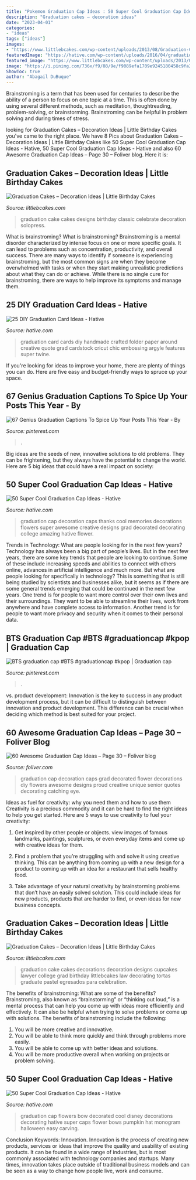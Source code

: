 ```yaml
---
title: "Pokemon Graduation Cap Ideas : 50 Super Cool Graduation Cap Ideas"
description: "Graduation cakes – decoration ideas"
date: "2023-04-01"
categories:
- "ideas"
tags: ["ideas"]
images:
- "https://www.littlebcakes.com/wp-content/uploads/2013/08/Graduation-Cake-Decorations.jpg"
featuredImage: "https://hative.com/wp-content/uploads/2016/04/graduation-caps/3-super-cool-graduation-cap-ideas.jpg"
featured_image: "https://www.littlebcakes.com/wp-content/uploads/2013/08/Graduation-Cake-Decorations.jpg"
image: "https://i.pinimg.com/736x/f9/08/9e/f9089efa1709e9245180458c9fa22b6d.jpg"
ShowToc: true
author: "Abagail DuBuque"
---
```



Brainstroming is a term that has been used for centuries to describe the ability of a person to focus on one topic at a time. This is often done by using several different methods, such as meditation, thoughtreading, problem-solving, or brainstorming. Brainstroming can be helpful in problem solving and during times of stress.

	

		
looking for Graduation Cakes – Decoration Ideas | Little Birthday Cakes you've came to the right place. We have 8 Pics about Graduation Cakes – Decoration Ideas | Little Birthday Cakes like 50 Super Cool Graduation Cap Ideas - Hative, 50 Super Cool Graduation Cap Ideas - Hative and also 60 Awesome Graduation Cap Ideas – Page 30 – Foliver blog. Here it is:
		
    
## Graduation Cakes – Decoration Ideas | Little Birthday Cakes

<img loading=lazy src="http://www.littlebcakes.com/wp-content/uploads/2013/08/Graduation-Cake-Pics.jpg" onerror="this.onerror=null;this.src='https://tse4.mm.bing.net/th?id=OIP.FzF5xyvvONHBAF88429-cgHaJ4&amp;pid=15.1';" alt="Graduation Cakes – Decoration Ideas | Little Birthday Cakes">

_Source: littlebcakes.com_

>graduation cake cakes designs birthday classic celebrate decoration solopress. 

	

What is brainstroming?
What is brainstroming? Brainstroming is a mental disorder characterized by intense focus on one or more specific goals. It can lead to problems such as concentration, productivity, and overall success. There are many ways to identify if someone is experiencing brainstroming, but the most common signs are when they become overwhelmed with tasks or when they start making unrealistic predictions about what they can do or achieve. While there is no single cure for brainstroming, there are ways to help improve its symptoms and manage them.

    
## 25 DIY Graduation Card Ideas - Hative

<img loading=lazy src="https://hative.com/wp-content/uploads/2015/04/graduation-card-ideas/4-graduation-card-ideas.jpg" onerror="this.onerror=null;this.src='https://tse3.mm.bing.net/th?id=OIP.cnvhLmwcj3ni-RogTcqa7gHaJZ&amp;pid=15.1';" alt="25 DIY Graduation Card Ideas - Hative">

_Source: hative.com_

>graduation card cards diy handmade crafted folder paper around creative quote grad cardstock cricut chic embossing argyle features super twine. 

	

If you're looking for ideas to improve your home, there are plenty of things you can do. Here are five easy and budget-friendly ways to spruce up your space.

    
## 67 Genius Graduation Captions To Spice Up Your Posts This Year - By

<img loading=lazy src="https://i.pinimg.com/736x/f9/08/9e/f9089efa1709e9245180458c9fa22b6d.jpg" onerror="this.onerror=null;this.src='https://tse1.mm.bing.net/th?id=OIP.4IwWKl5Jt-a3ED_-OawHggHaLH&amp;pid=15.1';" alt="67 Genius Graduation Captions To Spice Up Your Posts This Year - By">

_Source: pinterest.com_

>. 

	

Big ideas are the seeds of new, innovative solutions to old problems. They can be frightening, but they always have the potential to change the world. Here are 5 big ideas that could have a real impact on society:

    
## 50 Super Cool Graduation Cap Ideas - Hative

<img loading=lazy src="https://hative.com/wp-content/uploads/2016/04/graduation-caps/3-super-cool-graduation-cap-ideas.jpg" onerror="this.onerror=null;this.src='https://tse1.mm.bing.net/th?id=OIP.64HUfr-f25Wudp2xwjqhOwHaHa&amp;pid=15.1';" alt="50 Super Cool Graduation Cap Ideas - Hative">

_Source: hative.com_

>graduation cap decoration caps thanks cool memories decorations flowers super awesome creative designs grad decorated decorating college amazing hative flower. 

	

Trends in Technology: What are people looking for in the next few years?
Technology has always been a big part of people’s lives. But in the next few years, there are some key trends that people are looking to continue. 
Some of these include increasing speeds and abilities to connect with others online, advances in artificial intelligence and much more. 
But what are people looking for specifically in technology? This is something that is still being studied by scientists and businesses alike, but it seems as if there are some general trends emerging that could be continued in the next few years. 
One trend is for people to want more control over their own lives and their surroundings. They want to be able to streamline their lives, work from anywhere and have complete access to information. 
Another trend is for people to want more privacy and security when it comes to their personal data.

    
## BTS Graduation Cap #BTS #graduationcap #kpop | Graduation Cap

<img loading=lazy src="https://i.pinimg.com/736x/1f/2a/9e/1f2a9e293c0d949bce6544da3d2a1d55.jpg" onerror="this.onerror=null;this.src='https://tse1.mm.bing.net/th?id=OIP.H9-HsReqtJTXskBH_v49XQHaJ4&amp;pid=15.1';" alt="BTS graduation cap #BTS #graduationcap #kpop | Graduation cap">

_Source: pinterest.com_

>. 

	

vs. product development:
Innovation is the key to success in any product development process, but it can be difficult to distinguish between innovation and product development. This difference can be crucial when deciding which method is best suited for your project.

    
## 60 Awesome Graduation Cap Ideas – Page 30 – Foliver Blog

<img loading=lazy src="http://www.foliver.com/wp-content/uploads/2016/09/30-Eye-Catching-Flower-Decorated-Graduation-Cap.jpg" onerror="this.onerror=null;this.src='https://tse4.mm.bing.net/th?id=OIP.VygehFrm8uD94KDv_-qDzAHaJ4&amp;pid=15.1';" alt="60 Awesome Graduation Cap Ideas – Page 30 – Foliver blog">

_Source: foliver.com_

>graduation cap decoration caps grad decorated flower decorations diy flowers awesome designs proud creative unique senior quotes decorating catching eye. 

	

Ideas as fuel for creativity: why you need them and how to use them
Creativity is a precious commodity and it can be hard to find the right ideas to help you get started. Here are 5 ways to use creativity to fuel your creativity:
1. Get inspired by other people or objects. view images of famous landmarks, paintings, sculptures, or even everyday items and come up with creative ideas for them.

2. Find a problem that you’re struggling with and solve it using creative thinking. This can be anything from coming up with a new design for a product to coming up with an idea for a restaurant that sells healthy food.

3. Take advantage of your natural creativity by brainstorming problems that don’t have an easily solved solution. This could include ideas for new products, products that are harder to find, or even ideas for new business concepts.


    
## Graduation Cakes – Decoration Ideas | Little Birthday Cakes

<img loading=lazy src="https://www.littlebcakes.com/wp-content/uploads/2013/08/Graduation-Cake-Decorations.jpg" onerror="this.onerror=null;this.src='https://tse3.mm.bing.net/th?id=OIP.33kQlpyaTOTUjRGPZctXNgHaJQ&amp;pid=15.1';" alt="Graduation Cakes – Decoration Ideas | Little Birthday Cakes">

_Source: littlebcakes.com_

>graduation cake cakes decorations decoration designs cupcakes lawyer college grad birthday littlebcakes law decorating tortas graduate pastel egresados para celebration. 

	

The benefits of brainstroming: What are some of the benefits?
Brainstroming, also known as “brainstorming” or “thinking out loud,” is a mental process that can help you come up with ideas more efficiently and effectively. It can also be helpful when trying to solve problems or come up with solutions. The benefits of brainstroming include the following: 
1. You will be more creative and innovative.
2. You will be able to think more quickly and think through problems more easily.
3. You will be able to come up with better ideas and solutions.
4. You will be more productive overall when working on projects or problem solving.

    
## 50 Super Cool Graduation Cap Ideas - Hative

<img loading=lazy src="https://hative.com/wp-content/uploads/2016/04/graduation-caps/48-super-cool-graduation-cap-ideas.jpg" onerror="this.onerror=null;this.src='https://tse3.mm.bing.net/th?id=OIP.LBmAJ40JpyeS92EdPJnaxQHaLH&amp;pid=15.1';" alt="50 Super Cool Graduation Cap Ideas - Hative">

_Source: hative.com_

>graduation cap flowers bow decorated cool disney decorations decorating hative super caps flower bows pumpkin hat monogram halloween easy carving. 

	

Conclusion
Keywords: Innovation.
Innovation is the process of creating new products, services or ideas that improve the quality and usability of existing products. It can be found in a wide range of industries, but is most commonly associated with technology companies and startups. Many times, innovation takes place outside of traditional business models and can be seen as a way to change how people live, work and consume.

